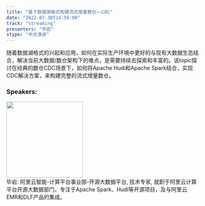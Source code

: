 ```yaml
---
title: "基于数据湖格式构建流式增量数仓——CDC"
date: "2022-07-30T14:50:00"
track: "streaming"
presenters: "毕岩"
stype: "中文演讲"
---
```

随着数据湖格式的兴起和应用，如何在实际生产环境中更好的与现有大数据生态结合，解决当前大数据/数仓架构下的难点，是需要持续去探索和丰富的。该topic探讨在经典的数仓CDC场景下，如何将Apache Hudi和Apache Spark结合，实现CDC解决方案，来构建完整的流式增量数仓。
 ### Speakers: 
 <img src="images/speaker/1093.png" width="200" /><br>毕岩: 阿里云智能-计算平台事业部-开源大数据平台, 技术专家, 就职于阿里云计算平台开源大数据部门，专注于Apache Spark、Hudi等开源项目，及与阿里云EMR和DLF产品的集成。

 